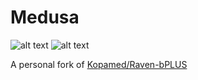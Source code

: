 # Medusa
![alt text](https://camo.githubusercontent.com/6eef31891e073312c38d536e93672754f73a07cd8b11d187eb4a5b143368e0bc/68747470733a2f2f696d672e736869656c64732e696f2f746f6b65692f6c696e65732f6769746875622f4b6f70616d65642f526176656e2d62504c55533f7374796c653d666c61742d737175617265) ![alt text](https://camo.githubusercontent.com/49b29197e2b4b615ec3fc9719a7898ef399be5df19ff35d0a430f417ed51fa4e/68747470733a2f2f696d672e736869656c64732e696f2f6769746875622f6c616e6775616765732f746f702f4b6f70616d65642f526176656e2d62504c5553)

A personal fork of [Kopamed/Raven-bPLUS](https://github.com/Kopamed/Raven-bPLUS)
